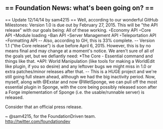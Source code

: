 == Foundation News: what's been going on? ==
-------------
== Update 12/14/14 by sam4215 ==
Well, according to our wonderful GitHub Milestones:
Version 1.0 is due out by February 27, 2015. This will be "the API release" with our goals being:
All of these working.
◦Economy API
◦Core API
◦Module loading
◦Ban API
◦Server Management API
◦Teleportation API
◦Formatting API
-- Also, according to GH, this is 33% complete. --
Version 1.1 ("the Core release") is due before April 6, 2015. However, this is by no means final and may change at a moment's notice. We aren't sure of all of the goals yet, but we defiantly need:
*The Core - Essential command and things like that.
*API: World Manipulation (like tools for making a WorldEdit like plugin, if you so desire) and any leftover bugs we might miss in 1.0 or extra patches/minor releases after that.
-- This is a HUGE project and we're still going full steam ahead, although we had the big inactivity period. Now, myself, along with @Exstar and now @WetSponge, we can pull off the most essential plugin in Sponge, with the core being possibly released soon after a Forge implementation of Sponge (i.e. the usable/runnable server) is released.

Consider that an official press release.

~ @sam4215, for the FoundationDriven team.
http://twitter.com/foundationdev 
